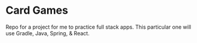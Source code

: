 # Card Games
Repo for a project for me to practice full stack apps. This particular one will use Gradle, Java, Spring, &amp; React.
